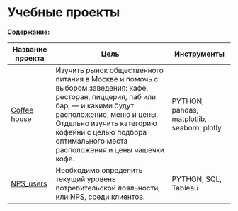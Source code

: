 # Учебные проекты

**Содержание:**<br>


| Название проекта | Цель | Инструменты |
| ---------------- | -------- | ----------- |
| [Coffee house](https://github.com/AntonBeshZ/Studys-project/blob/main/Coffee%20house/project_coffee.ipynb) | Изучить рынок общественного питания в Москве и помочь с выбором заведения: кафе, ресторан, пиццерия, паб или бар, — и какими будут расположение, меню и цены. Отдельно изучить категорию кофейни с целью подбора оптимального места расположения и цены чашечки кофе. | PYTHON, pandas, matplotlib, seaborn, plotly |
| [NPS_users](https://github.com/AntonBeshZ/Studys-project/blob/main/NPS_users/users_NPS.ipynb) | Необходимо определить текущий уровень потребительской лояльности, или NPS, среди клиентов. | PYTHON, SQL, Tableau |
